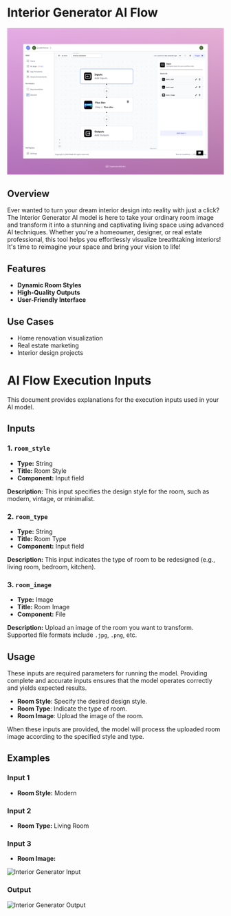 # Interior Generator AI Flow

<div align="center">
    <img src="images/interior-generator-full.jpeg" alt="Interior Generator">
</div>

## Overview
Ever wanted to turn your dream interior design into reality with just a click? The Interior Generator AI model is here to take your ordinary room image and transform it into a stunning and captivating living space using advanced AI techniques. Whether you're a homeowner, designer, or real estate professional, this tool helps you effortlessly visualize breathtaking interiors! It's time to reimagine your space and bring your vision to life!

## Features
- **Dynamic Room Styles**
- **High-Quality Outputs**
- **User-Friendly Interface**

## Use Cases
- Home renovation visualization
- Real estate marketing
- Interior design projects

# AI Flow Execution Inputs

This document provides explanations for the execution inputs used in your AI model.

## Inputs

### 1. `room_style`
- **Type:** String
- **Title:** Room Style
- **Component:** Input field

**Description:** This input specifies the design style for the room, such as modern, vintage, or minimalist.

### 2. `room_type`
- **Type:** String
- **Title:** Room Type
- **Component:** Input field

**Description:** This input indicates the type of room to be redesigned (e.g., living room, bedroom, kitchen).

### 3. `room_image`
- **Type:** Image
- **Title:** Room Image
- **Component:** File

**Description:** Upload an image of the room you want to transform. Supported file formats include `.jpg`, `.png`, etc.

## Usage

These inputs are required parameters for running the model. Providing complete and accurate inputs ensures that the model operates correctly and yields expected results.

- **Room Style**: Specify the desired design style.
- **Room Type**: Indicate the type of room.
- **Room Image**: Upload the image of the room.

When these inputs are provided, the model will process the uploaded room image according to the specified style and type.

## Examples


### Input 1
- **Room Style:** Modern

### Input 2
- **Room Type:** Living Room

### Input 3
- **Room Image:** 

<img src="https://storage.googleapis.com/magicpoint/global_inputs/room.jpg" alt="Interior Generator Input" width="300">

### Output

<img src="https://storage.googleapis.com/magicpoint/github-outputs/interior-generator-github-output.webp" alt="Interior Generator Output" width="300">

